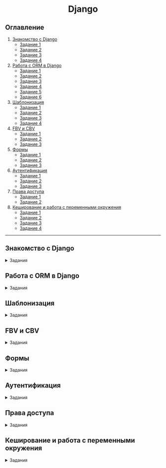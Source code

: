 <h1 align="center">Django</h1>

## Оглавление

1. [Знакомство с Django](#знакомство-с-django)
    - [Задание 1](#задание-1)
    - [Задание 2](#задание-2)
    - [Задание 3](#задание-3)
    - [Задание 4](#задание-4)
2. [Работа с ORM в Django](#работа-с-orm-в-django)
    - [Задание 1](#orm-задание-1)
    - [Задание 2](#orm-задание-2)
    - [Задание 3](#orm-задание-3)
    - [Задание 4](#orm-задание-4)
    - [Задание 5](#orm-задание-5)
    - [Задание 6](#orm-задание-6)
3. [Шаблонизация](#шаблонизация)
    - [Задание 1](#шаблонизация-задание-1)
    - [Задание 2](#шаблонизация-задание-2)
    - [Задание 3](#шаблонизация-задание-3)
    - [Задание 4](#шаблонизация-задание-4)
4. [FBV и CBV](#fbv-и-cbv)
    - [Задание 1](#fbv-и-cbv-задание-1)
    - [Задание 2](#fbv-и-cbv-задание-2)
    - [Задание 3](#fbv-и-cbv-задание-3)
5. [Формы](#формы)
    - [Задание 1](#формы-задание-1)
    - [Задание 2](#формы-задание-2)
    - [Задание 3](#формы-задание-3)
6. [Аутентификация](#аутентификация)
    - [Задание 1](#аутентификация-задание-1)
    - [Задание 2](#аутентификация-задание-2)
    - [Задание 3](#аутентификация-задание-3)
7. [Права доступа](#права-доступа)
    - [Задание 1](#права-доступа-задание-1)
    - [Задание 2](#права-доступа-задание-2)
8. [Кеширование и работа с переменными окружения](#кеширование-и-работа-с-переменными-окружения)
    - [Задание 1](#кеширование-задание-1)
    - [Задание 2](#кеширование-задание-2)
    - [Задание 3](#кеширование-задание-3)
    - [Задание 4](#кеширование-задание-4)

---

## Знакомство с Django

<details>
<summary>Задания</summary>

### Задание 1

Для начала работы над задачей выполните первые шаги:

- Настройте виртуальное окружение.
- Создайте новый Django-проект.

### Задание 2

После успешного создания проекта сделайте первую настройку. Для этого:

- Создайте первое приложение с названием catalog.
- Внесите начальные настройки проекта.
- Сделайте настройку урлов (URL-файлов) для нового приложения.

### Задание 3

Подготовьте два шаблона для домашней страницы и страницы с контактной информацией.

> Для создания шаблонов лучше использовать UIkit Bootstrap. Это удобный набор элементов, которые уже стилизованы и
> готовы к использованию. UIkit Bootstrap помогает избежать самостоятельной верстки макетов.
>
>Если возникнут проблемы при создании собственного интерфейса, возьмите за
> основу [данный шаблон](https://github.com/oscarbotru/skystore-templates).

### Задание 4

В приложении в контроллере реализуйте два контроллера:

- Контроллер, который отвечает за отображение домашней страницы.
- Контроллер, который отвечает за отображение контактной информации.

### *Дополнительное задание

Реализуйте обработку сбора обратной связи от пользователя, который зашел на страницу контактов и отправил свои данные
для обратной связи.

> Дополнительное задание, помеченное звездочкой, желательно, но не обязательно выполнять.
</details>

## Работа с ORM в Django

<details>
<summary>Задания</summary>

### ORM. Задание 1

Подключите СУБД PostgreSQL для работы в проекте. Для этого:

- Создайте базу данных в ручном режиме.
- Внесите изменения в настройки подключения.

### ORM. Задание 2

В приложении каталога создайте модели:

- Product,
- Category.

Опишите для них начальные настройки.

### ORM. Задание 3

Для каждой модели опишите следующие поля:

1. Product:
    - наименование,
    - описание,
    - изображение (превью),
    - категория,
    - цена за штуку,
    - дата создания,
    - дата последнего изменения.
2. Category:
    - наименование,
    - описание.
   > Для поля с изображением необходимо добавить соответствующие настройки в проект, а также установить библиотеку для
   работы с изображениями
   Pillow.

### ORM. Задание 4

Перенесите отображение моделей в базу данных с помощью инструмента миграций. Для этого:

- Создайте миграции для новых моделей.
- Примените миграции.
- Внесите изменения в модель категорий, добавьте поле
  created_at
  , примените обновление структуры с помощью миграций.
- Откатите миграцию до состояния, когда поле
  created_at
  для модели категории еще не существовало, и удалите лишнюю миграцию.

### ORM. Задание 5

Для моделей категории и продукта настройте отображение в административной панели.

Для категорий выведите id и наименование в список отображения, а для продуктов выведите в список id, название, цену и
категорию.

При этом интерфейс вывода продуктов настройте так, чтобы можно было результат отображения фильтровать по категории, а
также осуществлять поиск по названию и полю описания.

### ORM. Задание 6

- Через инструмент shell заполните список категорий, а также выберите список категорий, применив произвольные
  рассмотренные фильтры. В качестве решения приложите скриншот.
- Сформируйте фикстуры для заполнения базы данных.
- Напишите кастомную команду, которая умеет заполнять данные в базу данных, при этом предварительно зачищать ее от
  старых данных.

> Последний пункт можно реализовать в связке с инструментом работы с фикстурами, можно описать вставку данных отдельными
> запросами.

### *Дополнительное задание

В контроллер отображения главной страницы добавьте выборку последних 5 товаров и вывод их в консоль.
Создайте модель для хранения контактных данных и попробуйте вывести данные, заполненные через админку, на страницу с
контактами.
</details>

## Шаблонизация

<details>
<summary>Задания</summary>

### Шаблонизация. Задание 1

Создайте новый контроллер и шаблон, которые будут отвечать за отображение отдельной страницы с товаром. На странице с
товаром необходимо вывести всю информацию о товаре.
> Для создания шаблонов используйте UI kit Bootstrap. При возникновении проблем возьмите за
> основу [данный шаблон](https://github.com/oscarbotru/skystore-templates).

### Шаблонизация. Задание 2

В созданный ранее шаблон для главной страницы выведите список товаров в цикле. Для единообразия выводимых карточек
отображаемое описание обрежьте после первых выведенных 100 символов.

### Шаблонизация. Задание 3

Из-за расширения количества шаблонов появляется слишком много повторяющегося кода, поэтому выделите общий (базовый)
шаблон и также подшаблон с главным меню.
> При необходимости можно выделить больше общих шаблонов.

### Шаблонизация. Задание 4

Для выводимого изображения на странице реализуйте шаблонный фильтр, который преобразует переданный путь в полный путь
для доступа к медиафайлу:

```html
<!-- Исходный вариант -->
<img src="/media/{{ object.image }}"/>
<!-- Итоговый вариант -->
<img src="{{ object.image|mediapath }}"/>
```

Реализуйте описанный функционал с помощью шаблонного тега:

```html
<!-- Исходный вариант -->
<img src="/media/{{ object.image }}"/>
<!-- Итоговый вариант -->
<img src="{% mediapath object.image %}"/>
```

###  * Дополнительное задание

Добавьте функционал создания продукта через внешний интерфейс, не используя стандартную админку.
Реализуйте постраничный вывод списка продуктов.
</details>

## FBV и CBV

<details>
<summary>Задания</summary>

### FBV и CBV. Задание 1

Продолжаем работать с проектом из предыдущего домашнего задания. Переведите имеющиеся контроллеры с FBV на CBV.

### FBV и CBV. Задание 2

Создайте новую модель блоговой записи со следующими полями:

* заголовок,
* slug (реализовать через CharField),
* содержимое,
* превью (изображение),
* дата создания,
* признак публикации,
* количество просмотров.
  Для работы с блогом реализуйте CRUD для новой модели.

> Slug — человекопонятный URL, представляет собой набор символов, которые можно прочитать как связные слова или
> предложения в адресной строке, служит уникальным идентификатором записи в рамках одной модели и состоит из безопасных
> для обработки запроса символов:
>
>0-9,
>
>a-z (обычно в нижнем регистре),
>
>символ -.

### FBV и CBV. Задание 3

Модифицируйте вывод и обработку запросов, добавив следующую логику на уровне контроллеров:

- при открытии отдельной статьи увеличивать счетчик просмотров;
- выводить в список статей только те, которые имеют положительный признак публикации;
- при создании динамически формировать slug name для заголовка;
- после успешного редактирования записи необходимо перенаправлять пользователя на просмотр этой статьи.

###  * Дополнительное задание

Когда статья достигает 100 просмотров, отправлять себе на почту поздравление с достижением.

**Примечание:** для отправки писем рекомендуем использовать почтовый сервис Яндекс.

</details>

## Формы

<details>
<summary>Задания</summary>

### Формы. Задание 1

Продолжаем работать с проектом из предыдущего домашнего задания. Для модели продуктов реализуйте механизм CRUD,
задействовав модуль
```django.forms```.

Условия для пользователей:

- **могут** создавать новые продукты;
- **не могут** загружать запрещенные продукты на платформу.

Для исключения загрузки запрещенных продуктов реализуйте валидацию названия и описания продукта таким образом, чтобы
нельзя было в них добавлять слова: **казино**, **криптовалюта**, **крипта**, **биржа**, **дешево**, **бесплатно**, *
*обман**, **полиция**, **радар**.

### Формы. Задание 2

Добавьте новую модель **«Версия»**, которая должна содержать следующие поля:

- продукт,
- номер версии,
- название версии,
- признак текущей версии.

При наличии активной версии реализуйте вывод в список продуктов информации об активной версии.

### Формы. Задание 3

Для работы с версиями продукта добавьте реализацию работы с формами. При этом версия может быть внесена только в
существующий продукт.

> Все созданные формы нужно стилизовать так, чтобы они были в единой стилистике оформления всей платформы. Для этого
> можно воспользоваться методом
> ```__init__```
> либо самостоятельно изучить пакет [crispy-forms](https://pypi.org/project/django-crispy-forms/).

###  * Дополнительное задание

В один момент времени может быть только одна активная версия продукта, поэтому при изменении версий необходимо
проверять, что пользователь в качестве активной версии указал только одну. В случае возникновения ошибки вернуть
сообщение пользователю и попросить выбрать только одну активную версию.

</details>

## Аутентификация

<details>
<summary>Задания</summary>

### Аутентификация. Задание 1

Создайте новое приложение для работы с пользователем. Определите собственную форму для пользователя, при этом задайте
электронную почту как поле для авторизации.

Также добавьте поля:

- «Аватар»,
- «Номер телефона»,
- «Страна».

### Аутентификация. Задание 2

В сервисе реализуйте функционал аутентификации, а именно:

- регистрацию пользователя по почте и паролю;
- верификацию почты пользователя через отправленное письмо;
- авторизацию пользователя;
- восстановление пользователя на автоматически сгенерированный пароль.

### Аутентификация. Задание 3

Закройте для анонимных пользователей все контроллеры, которые отвечают за работу с продуктами. При этом создаваемые
продукты должны автоматически привязываться к авторизованному пользователю.

> Не забудьте добавить поле для продуктов, через которое пользователь будет привязываться. Текущий авторизованный
> пользователь доступен в любом контроллере через
> ```self.request.user```.

###  * Дополнительное задание

Добавьте интерфейс редактирования профиля пользователя.

</details>

## Права доступа

<details>
<summary>Задания</summary>

### Права доступа. Задание 1

Продолжаем работать с проектом. Создайте группу для роли модератора и опишите необходимые доступы:

- может отменять публикацию продукта,
- может менять описание любого продукта,
- может менять категорию любого продукта.

> Недостающее поле признака публикации необходимо добавить таким образом, чтобы можно было определять статус продукта.
> Можно использовать
> ```BooleanField``` со значением ```False``` по умолчанию или ```CharField``` с указанием вариантов значений (choises).
> При этом по умолчанию должен быть вариант, который не предполагает публикацию продукта.

### Права доступа. Задание 2

Реализуйте решение, которое проверит, что редактирование продукта доступно только его владельцу.

###  * Дополнительное задание

Выделите отдельную роль для пользователя контент-менеджера, который может управлять публикациями в блоге. Также не
забудьте реализовать проверки на то, что обычный пользователь или модератор из другого отдела не сможет ничего изменить
в разделе блога.

</details>

## Кеширование и работа с переменными окружения

<details>
<summary>Задания</summary>

### Кеширование. Задание 1

Продолжаем работать с проектом. Установите брокер для кеширования Redis. Внесите необходимые настройки и проверьте
работоспособность проекта с новыми настройками.

### Кеширование. Задание 2

Настройте кеширование всего контроллера отображения данных относительно одного продукта.

> Помните, что кеширование можно подключать не только в файле views.py, но и в файле маршрутизации urls.py. Важно делать
> всё в одном месте, чтобы достичь единообразия в коде проекта и не запутаться впоследствии.

### Кеширование. Задание 3

Создайте сервисную функцию, которая будет отвечать за выборку категорий и которую можно переиспользовать в любом месте
системы. Добавьте низкоуровневое кеширование для списка категорий.

### Кеширование. Задание 4

Вынесите необходимые настройки в переменные окружения и настройте проект для работы с ними.

###  * Дополнительное задание

Добавьте кеширование всего сайта целиком, при этом отключите от кеширования определенные контроллеры, которые отвечают
за работу по заполнению продуктов и блога.

</details>
